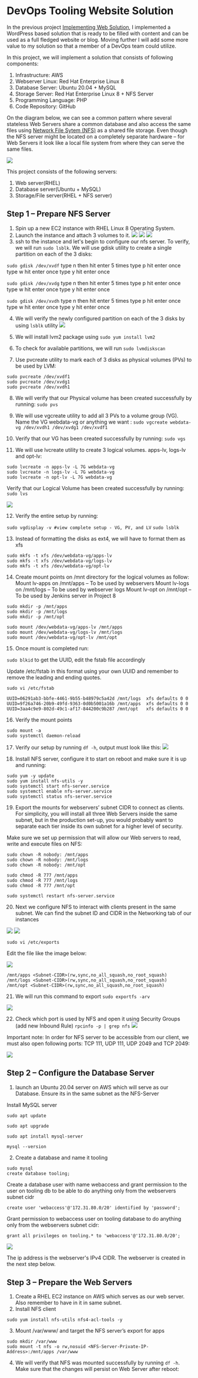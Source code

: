 # DevOps Tooling Website Solution
In the previous project [Implementing Web Solution](https://github.com/Omolade11/Web-Solution-using-WordPress-and-MySQL), I implemented a WordPress based solution that is ready to be filled with content and can be used as a full fledged website or blog. Moving further I will add some more value to my solution so that a member of a DevOps team could utilize.

In this project, we will implement a solution that consists of following components:
1. Infrastructure: AWS
2. Webserver Linux: Red Hat Enterprise Linux 8
3. Database Server: Ubuntu 20.04 + MySQL
4. Storage Server: Red Hat Enterprise Linux 8 + NFS Server
5. Programming Language: PHP
6. Code Repository: GitHub


On the diagram below, we can see a common pattern where several stateless Web Servers share a common database and also access the same files using [Network File Sytem (NFS)](https://en.wikipedia.org/wiki/Network_File_System) as a shared file storage. Even though the NFS server might be located on a completely separate hardware – for Web Servers it look like a local file system from where they can serve the same files.

![](https://github.com/Omolade11/devops-tooling-website-solution/blob/main/Images/nfs%20diagram.png)

This project consists of the following servers:

1. Web server(RHEL)
2. Database server(Ubuntu + MySQL)
3. Storage/File server(RHEL + NFS server)

## Step 1 – Prepare NFS Server
1. Spin up a new EC2 instance with RHEL Linux 8 Operating System.
2. Launch the instance and attach 3 volumes to it.
![](https://github.com/Omolade11/devops-tooling-website-solution/blob/main/Images/Screenshot%202023-03-23%20at%2008.37.03.png)
![](https://github.com/Omolade11/devops-tooling-website-solution/blob/main/Images/Screenshot%202023-03-23%20at%2014.36.13.png)
![](https://github.com/Omolade11/devops-tooling-website-solution/blob/main/Images/Screenshot%202023-03-23%20at%2014.49.53.png)
3. ssh to the instance and let's begin to configure our nfs server. To verify, we will run `sudo lsblk`.
We will use gdisk utility to create a single partition on each of the 3 disks:

`sudo gdisk /dev/xvdf` type n then hit enter 5 times type p hit enter once type w hit enter once type y hit enter once

`sudo gdisk /dev/xvdg` type n then hit enter 5 times type p hit enter once type w hit enter once type y hit enter once

`sudo gdisk /dev/xvdh` type n then hit enter 5 times type p hit enter once type w hit enter once type y hit enter once

4. We will verify the newly configured partition on each of the 3 disks by using `lsblk` utility
![](https://github.com/Omolade11/devops-tooling-website-solution/blob/main/Images/Screenshot%202023-03-25%20at%2009.32.09.png)
5. We will install lvm2 package using `sudo yum install lvm2`

6. To check for available partitions, we will run `sudo lvmdiskscan`

7. Use pvcreate utility to mark each of 3 disks as physical volumes (PVs) to be used by LVM:
```
sudo pvcreate /dev/xvdf1
sudo pvcreate /dev/xvdg1
sudo pvcreate /dev/xvdh1
```
8. We will verify that our Physical volume has been created successfully by running:
`sudo pvs`

9. We will use vgcreate utility to add all 3 PVs to a volume group (VG). Name the VG webdata-vg or anything we want :
`sudo vgcreate webdata-vg /dev/xvdh1 /dev/xvdg1 /dev/xvdf1`

10. Verify that our VG has been created successfully by running:
`sudo vgs`

11. We will use lvcreate utility to create 3 logical volumes. apps-lv, logs-lv and opt-lv:
```
sudo lvcreate -n apps-lv -L 7G webdata-vg
sudo lvcreate -n logs-lv -L 7G webdata-vg
sudo lvcreate -n opt-lv -L 7G webdata-vg
```
Verify that our Logical Volume has been created successfully by running:
`sudo lvs`

![](https://github.com/Omolade11/devops-tooling-website-solution/blob/main/Images/Screenshot%202023-03-25%20at%2011.28.03.png)

12. Verify the entire setup by running: 

`sudo vgdisplay -v #view complete setup - VG, PV, and LV`
`sudo lsblk`

13. Instead of formatting the disks as ext4, we will have to format them as xfs
```
sudo mkfs -t xfs /dev/webdata-vg/apps-lv
sudo mkfs -t xfs /dev/webdata-vg/logs-lv
sudo mkfs -t xfs /dev/webdata-vg/opt-lv
```

14. Create mount points on /mnt directory for the logical volumes as follow: Mount lv-apps on /mnt/apps – To be used by webservers Mount lv-logs on /mnt/logs – To be used by webserver logs Mount lv-opt on /mnt/opt – To be used by Jenkins server in Project 8
```
sudo mkdir -p /mnt/apps
sudo mkdir -p /mnt/logs
sudo mkdir -p /mnt/opt
```
```
sudo mount /dev/webdata-vg/apps-lv /mnt/apps
sudo mount /dev/webdata-vg/logs-lv /mnt/logs
sudo mount /dev/webdata-vg/opt-lv /mnt/opt
```
15. Once mount is completed run:

`sudo blkid` to get the UUID, edit the fstab file accordingly

Update /etc/fstab in this format using your own UUID and remember to remove the leading and ending quotes.


`sudo vi /etc/fstab`

```
UUID=06291ab3-bbfe-4461-9b55-b48979c5a42d /mnt/logs  xfs defaults 0 0
UUID=9f26a746-20b9-49fd-9363-0d0b5001a16b /mnt/apps  xfs defaults 0 0
UUID=3aa4c9e9-802d-49c1-af17-844200c9b287 /mnt/opt   xfs defaults 0 0

```
16. Verify the mount points

```
sudo mount -a  
sudo systemctl daemon-reload
```
17. Verify our setup by running `df -h`, output must look like this:
![](https://github.com/Omolade11/devops-tooling-website-solution/blob/main/Images/Screenshot%202023-03-25%20at%2012.50.35.png)

18. Install NFS server, configure it to start on reboot and make sure it is up and running:

```
sudo yum -y update
sudo yum install nfs-utils -y
sudo systemctl start nfs-server.service
sudo systemctl enable nfs-server.service
sudo systemctl status nfs-server.service
```
19. Export the mounts for webservers’ subnet CIDR to connect as clients. For simplicity, you will install all three Web Servers inside the same subnet, but in the production set-up, you would probably want to separate each tier inside its own subnet for a higher level of security.

Make sure we set up permission that will allow our Web servers to read, write and execute files on NFS:

```
sudo chown -R nobody: /mnt/apps
sudo chown -R nobody: /mnt/logs
sudo chown -R nobody: /mnt/opt
 
sudo chmod -R 777 /mnt/apps
sudo chmod -R 777 /mnt/logs
sudo chmod -R 777 /mnt/opt
 
sudo systemctl restart nfs-server.service

```



20. Next we configure NFS to interact with clients present in the same subnet.
We can find the subnet ID and CIDR in the Networking tab of our instances

![](https://github.com/Omolade11/devops-tooling-website-solution/blob/main/Images/Screenshot%202023-03-28%20at%2006.39.45.png)
![](https://github.com/Omolade11/devops-tooling-website-solution/blob/main/Images/Screenshot%202023-03-28%20at%2006.45.17.png)

```
sudo vi /etc/exports

``` 
Edit the file like the image below:

![](https://github.com/Omolade11/devops-tooling-website-solution/blob/main/Images/Screenshot%202023-03-28%20at%2007.01.43.png) 

```
/mnt/apps <Subnet-CIDR>(rw,sync,no_all_squash,no_root_squash)
/mnt/logs <Subnet-CIDR>(rw,sync,no_all_squash,no_root_squash)
/mnt/opt <Subnet-CIDR>(rw,sync,no_all_squash,no_root_squash)
```
 
21. We will run this command to export
`sudo exportfs -arv`

![](https://github.com/Omolade11/devops-tooling-website-solution/blob/main/Images/Screenshot%202023-03-28%20at%2007.05.10.png)

 
22. Check which port is used by NFS and open it using Security Groups (add new Inbound Rule) `rpcinfo -p | grep nfs`
![](https://github.com/Omolade11/devops-tooling-website-solution/blob/main/Images/Screenshot%202023-03-28%20at%2007.11.33.png)

Important note: In order for NFS server to be accessible from our client, we must also open following ports: TCP 111, UDP 111, UDP 2049 and TCP 2049:

![](https://github.com/Omolade11/devops-tooling-website-solution/blob/main/Images/Screenshot%202023-03-28%20at%2007.27.47.png)


## Step 2 – Configure the Database Server

1. launch an Ubuntu 20.04 server on AWS which will serve as our Database. Ensure its in the same subnet as the NFS-Server

Install MySQL server

```
sudo apt update

sudo apt upgrade

sudo apt install mysql-server

mysql --version

```


2. Create a database and name it tooling
```
sudo mysql 
create database tooling;

```
Create a database user with name webaccess and grant permission to the user on tooling db to be able to do anything only from the webservers subnet cidr


`create user 'webaccess'@'172.31.80.0/20' identified by 'password';`

Grant permission to webaccess user on tooling database to do anything only from the webservers subnet cidr:

`grant all privileges on tooling.* to 'webaccess'@'172.31.80.0/20';`

![](https://github.com/Omolade11/devops-tooling-website-solution/blob/main/Images/Screenshot%202023-03-28%20at%2008.05.54.png)

The ip address is the webserver's IPv4 CIDR. The webserver is created in the next step below.


## Step 3 – Prepare the Web Servers

1. Create a RHEL EC2 instance on AWS which serves as our web server. Also remember to have in it in same subnet.
2. Install NFS client

`sudo yum install nfs-utils nfs4-acl-tools -y`

3. Mount /var/www/ and target the NFS server’s export for apps

```
sudo mkdir /var/www
sudo mount -t nfs -o rw,nosuid <NFS-Server-Private-IP-Address>:/mnt/apps /var/www

```
4. We will verify that NFS was mounted successfully by running `df -h`. Make sure that the changes will persist on Web Server after reboot:
![]()



